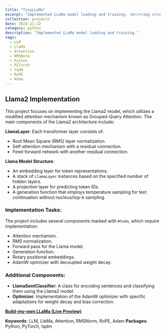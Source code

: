 ```yaml
---
title: "TinyLLaMa"
excerpt: "Implemented LLaMa model loading and training. <br/><img src='/images/Llama.png'>"
collection: projects
date: 2024-11-22
category: python
description: "Implemented LLaMa model loading and training."
tags:
  - LLM
  - LlaMa
  - Attention
  - RMSNorm
  - Python
  - PyTorch
  - tqdm
  - RoPE
  - Adam
---
```


## Llama2 Implementation

This project focuses on implementing the Llama2 model, which utilizes a modified attention mechanism known as Grouped-Query Attention. The main components of the Llama2 architecture include:

**LlamaLayer**: Each transformer layer consists of:
   - Root Mean Square (RMS) layer normalization.
   - Self-attention mechanism with a residual connection.
   - Feed-forward network with another residual connection.

**Llama Model Structure**:
   - An embedding layer for token representations.
   - A stack of `LlamaLayer` instances based on the specified number of hidden layers.
   - A projection layer for predicting token IDs.
   - A generation function that employs temperature sampling for text continuation without nucleus/top-k sampling.

### Implementation Tasks:
The project includes several components marked with `#todo`, which require implementation:
- Attention mechanism.
- RMS normalization.
- Forward pass for the Llama model.
- Generation function.
- Rotary positional embeddings.
- AdamW optimizer with decoupled weight decay.

### Additional Components:
- **LlamaSentClassifier**: A class for encoding sentences and classifying them using the Llama2 model.
- **Optimizer**: Implementation of the AdamW optimizer with specific adaptations for weight decay and bias correction.

**[Build-my-own LLaMa (Live Preview)](https://github.com/ranranrunforit/tinyllama/blob/main/tinyLlama.ipynb)**

**Keywords**: LLM, LlaMa, Attention, RMSNorm, RoPE, Adam
**Packages**: Python, PyTorch, tqdm
